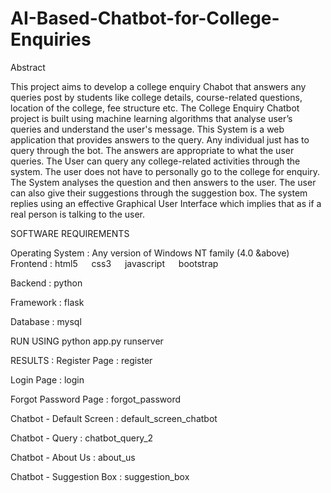 # AI-Based-Chatbot-for-College-Enquiries

Abstract

This project aims to develop a college enquiry Chabot that answers any queries post by students like college details, course-related questions, location of the college, fee structure etc. The College Enquiry Chatbot project is built using machine learning algorithms that analyse user’s queries and understand the user's message. This System is a web application that provides answers to the query. Any individual just has to query through the bot. The answers are appropriate to what the user queries. The User can query any college-related activities through the system. The user does not have to personally go to the college for enquiry. The System analyses the question and then answers to the user. The user can also give their suggestions through the suggestion box. The system replies using an effective Graphical User Interface which implies that as if a real person is talking to the user.

SOFTWARE REQUIREMENTS

Operating System : Any version of Windows NT family (4.0 &above)
 
Frontend :
html5   css3   javascript   bootstrap

Backend :
python

Framework :
flask

Database :
mysql


RUN USING
python app.py runserver


RESULTS :
Register Page :
register

Login Page :
login

Forgot Password Page :
forgot_password

Chatbot - Default Screen :
default_screen_chatbot

Chatbot - Query :
chatbot_query_2

Chatbot - About Us :
about_us

Chatbot - Suggestion Box :
suggestion_box
